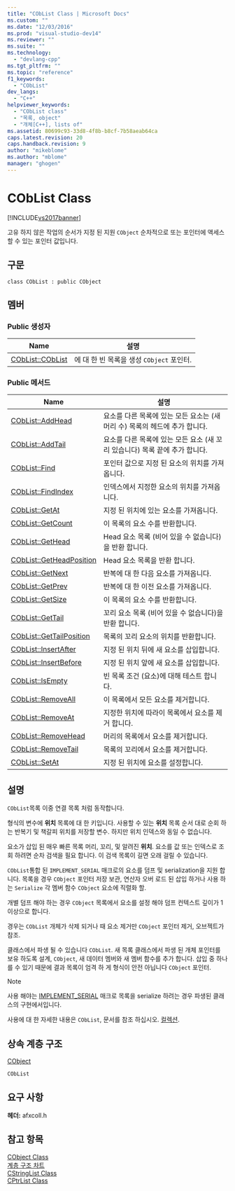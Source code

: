```yaml
---
title: "CObList Class | Microsoft Docs"
ms.custom: ""
ms.date: "12/03/2016"
ms.prod: "visual-studio-dev14"
ms.reviewer: ""
ms.suite: ""
ms.technology: 
  - "devlang-cpp"
ms.tgt_pltfrm: ""
ms.topic: "reference"
f1_keywords: 
  - "CObList"
dev_langs: 
  - "C++"
helpviewer_keywords: 
  - "CObList class"
  - "목록, object"
  - "개체[C++], lists of"
ms.assetid: 80699c93-33d8-4f8b-b8cf-7b58aeab64ca
caps.latest.revision: 20
caps.handback.revision: 9
author: "mikeblome"
ms.author: "mblome"
manager: "ghogen"
---
```

# CObList Class
[!INCLUDE[vs2017banner](../../assembler/inline/includes/vs2017banner.md)]

고유 하지 않은 작업의 순서가 지정 된 지원 `CObject` 순차적으로 또는 포인터에 액세스할 수 있는 포인터 값입니다.  
  
## 구문  
  
```  
class CObList : public CObject  
```  
  
## 멤버  
  
### Public 생성자  
  
|Name|설명|  
|----------|--------|  
|[CObList::CObList](../Topic/CObList::CObList.md)|에 대 한 빈 목록을 생성 `CObject` 포인터.|  
  
### Public 메서드  
  
|Name|설명|  
|----------|--------|  
|[CObList::AddHead](../Topic/CObList::AddHead.md)|요소를 다른 목록에 있는 모든 요소는 \(새 머리 수\) 목록의 헤드에 추가 합니다.|  
|[CObList::AddTail](../Topic/CObList::AddTail.md)|요소를 다른 목록에 있는 모든 요소 \(새 꼬리 있습니다\) 목록 끝에 추가 합니다.|  
|[CObList::Find](../Topic/CObList::Find.md)|포인터 값으로 지정 된 요소의 위치를 가져옵니다.|  
|[CObList::FindIndex](../Topic/CObList::FindIndex.md)|인덱스에서 지정한 요소의 위치를 가져옵니다.|  
|[CObList::GetAt](../Topic/CObList::GetAt.md)|지정 된 위치에 있는 요소를 가져옵니다.|  
|[CObList::GetCount](../Topic/CObList::GetCount.md)|이 목록의 요소 수를 반환합니다.|  
|[CObList::GetHead](../Topic/CObList::GetHead.md)|Head 요소 목록 \(비어 있을 수 없습니다\)을 반환 합니다.|  
|[CObList::GetHeadPosition](../Topic/CObList::GetHeadPosition.md)|Head 요소 목록을 반환 합니다.|  
|[CObList::GetNext](../Topic/CObList::GetNext.md)|반복에 대 한 다음 요소를 가져옵니다.|  
|[CObList::GetPrev](../Topic/CObList::GetPrev.md)|반복에 대 한 이전 요소를 가져옵니다.|  
|[CObList::GetSize](../Topic/CObList::GetSize.md)|이 목록의 요소 수를 반환합니다.|  
|[CObList::GetTail](../Topic/CObList::GetTail.md)|꼬리 요소 목록 \(비어 있을 수 없습니다\)을 반환 합니다.|  
|[CObList::GetTailPosition](../Topic/CObList::GetTailPosition.md)|목록의 꼬리 요소의 위치를 반환합니다.|  
|[CObList::InsertAfter](../Topic/CObList::InsertAfter.md)|지정 된 위치 뒤에 새 요소를 삽입합니다.|  
|[CObList::InsertBefore](../Topic/CObList::InsertBefore.md)|지정 된 위치 앞에 새 요소를 삽입합니다.|  
|[CObList::IsEmpty](../Topic/CObList::IsEmpty.md)|빈 목록 조건 \(요소\)에 대해 테스트 합니다.|  
|[CObList::RemoveAll](../Topic/CObList::RemoveAll.md)|이 목록에서 모든 요소를 제거합니다.|  
|[CObList::RemoveAt](../Topic/CObList::RemoveAt.md)|지정한 위치에 따라이 목록에서 요소를 제거 합니다.|  
|[CObList::RemoveHead](../Topic/CObList::RemoveHead.md)|머리의 목록에서 요소를 제거합니다.|  
|[CObList::RemoveTail](../Topic/CObList::RemoveTail.md)|목록의 꼬리에서 요소를 제거합니다.|  
|[CObList::SetAt](../Topic/CObList::SetAt.md)|지정 된 위치에 요소를 설정합니다.|  
  
## 설명  
 `CObList`목록 이중 연결 목록 처럼 동작합니다.  
  
 형식의 변수에  **위치** 목록에 대 한 키입니다.  사용할 수 있는  **위치** 목록 순서 대로 순회 하는 반복기 및 책갈피 위치를 저장할 변수.  하지만 위치 인덱스와 동일 수 없습니다.  
  
 요소가 삽입 된 매우 빠른 목록 머리, 꼬리, 및 알려진  **위치**.  요소를 값 또는 인덱스로 조회 하려면 순차 검색을 필요 합니다.  이 검색 목록이 길면 오래 걸릴 수 있습니다.  
  
 `CObList`통합 된 `IMPLEMENT_SERIAL` 매크로의 요소를 덤프 및 serialization을 지원 합니다.  목록을 경우 `CObject` 포인터 저장 보관, 연산자 오버 로드 된 삽입 하거나 사용 하는 `Serialize` 각 멤버 함수 `CObject` 요소에 직렬화 할.  
  
 개별 덤프 해야 하는 경우 `CObject` 목록에서 요소를 설정 해야 덤프 컨텍스트 깊이가 1 이상으로 합니다.  
  
 경우는 `CObList` 개체가 삭제 되거나 때 요소 제거만 `CObject` 포인터 제거, 오브젝트가 참조.  
  
 클래스에서 파생 될 수 있습니다 `CObList`.  새 목록 클래스에서 파생 된 개체 포인터를 보유 하도록 설계, `CObject`, 새 데이터 멤버와 새 멤버 함수를 추가 합니다.  삽입 중 하나를 수 있기 때문에 결과 목록이 엄격 하 게 형식이 안전 아닙니다 `CObject` 포인터.  
  
> [!NOTE]
>  사용 해야는  [IMPLEMENT\_SERIAL](../Topic/IMPLEMENT_SERIAL.md) 매크로 목록을 serialize 하려는 경우 파생된 클래스의 구현에서입니다.  
  
 사용에 대 한 자세한 내용은 `CObList`, 문서를 참조 하십시오.  [컬렉션](../../mfc/collections.md).  
  
## 상속 계층 구조  
 [CObject](../../mfc/reference/cobject-class.md)  
  
 `CObList`  
  
## 요구 사항  
 **헤더:**  afxcoll.h  
  
## 참고 항목  
 [CObject Class](../../mfc/reference/cobject-class.md)   
 [계층 구조 차트](../../mfc/hierarchy-chart.md)   
 [CStringList Class](../../mfc/reference/cstringlist-class.md)   
 [CPtrList Class](../../mfc/reference/cptrlist-class.md)